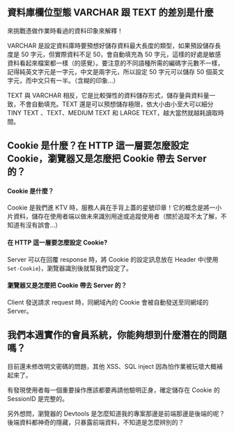 ## 資料庫欄位型態 VARCHAR 跟 TEXT 的差別是什麼

來挑戰憑做作業時看過的資料印象來解釋！

VARCHAR 是設定資料庫時要預想好儲存資料最大長度的類型，如果預設儲存長度是 50 字元，但實際資料不足 50，會自動填充為 50 字元，這樣的好處是敏感資料看起來檔案都一樣（的感覺）。要注意的不同語種所需的編碼字元數不一樣，記得純英文字元是一字元，中文是兩字元，所以設定 50 字元可以儲存 50 個英文字元，而中文只有一半。（含糊的印象...）

TEXT 與 VARCHAR 相反，它是比較彈性的資料儲存形式，儲存量與資料量一致，不會自動填充。TEXT 還是可以預想儲存極限，依大小由小至大可以細分 TINY TEXT 、TEXT、MEDIUM TEXT 和 LARGE TEXT，越大當然就越耗讀取時間。

## Cookie 是什麼？在 HTTP 這一層要怎麼設定 Cookie，瀏覽器又是怎麼把 Cookie 帶去 Server 的？

#### Cookie 是什麼？

Cookie 是我們進 KTV 時，服務人員在手背上蓋的星號印章！它的概念是將一小片資料，儲存在使用者端以做未來識別用途或追蹤使用者（關於追蹤不太了解，不知道有沒有誤會...）

#### 在 HTTP 這一層要怎麼設定 Cookie?

Server 可以在回覆 response 時，將 Cookie 的設定訊息放在 Header 中(使用`Set-Cookie`)，瀏覽器識別後就幫我們設定了。

#### 瀏覽器又是怎麼把 Cookie 帶去 Server 的？

Client 發送請求 request 時，同網域內的 Cookie 會被自動發送至同網域的 Server。

## 我們本週實作的會員系統，你能夠想到什麼潛在的問題嗎？

目前還未修改明文密碼的問題，其他 XSS、SQL inject 因為怕作業被玩壞大概補起來了。

有發現使用者每一個重要操作應該都要再請他驗明正身，確定儲存在 Cookie 的 SessionID 是完整的。

另外想問，瀏覽器的 Devtools 是怎麼知道我的專案那邊是前端那邊是後端的呢？後端資料都神奇的隱藏，只暴露前端資料，不知道是怎麼辨別的？
